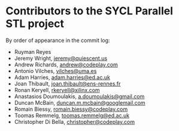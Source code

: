Contributors to the SYCL Parallel STL project
=============================================

By order of appearance in the commit log:

* Ruyman Reyes
* Jeremy Wright, jeremy@quiescent.us
* Andrew Richards, andrew@codeplay.com
* Antonio Vilches, vilches@uma.es
* Adam Harries, adam.harries@ed.ac.uk
* Joan Thibault, joan.thibault@ens-rennes.fr
* Ronan Keryell, rkeryell@xilinx.com
* Anastasios Doumoulakis, a.doumoulakis@gmail.com
* Duncan McBain, duncan.m.mcbain@googlemail.com
* Romain Biessy, romain.biessy@codeplay.com
* Toomas Remmelg, toomas.remmelg@ed.ac.uk
* Christopher Di Bella, christopher@codeplay.com
